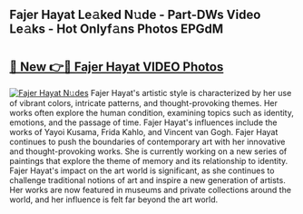 ## Fajer Hayat Le𝚊ked N𝚞de - Part-DWs Video Le𝚊ks - Hot Onlyf𝚊ns Photos EPGdM

# <h2><a href="http://ac47623.deff.icu/?id=Fajer+Hayat">🔗 New 👉🔴 Fajer Hayat VIDEO Photos</a></h2>

[![Fajer Hayat N𝚞des](https://i.imgur.com/rIISA9y.gif)](http://ac47623.deff.icu/?id=Fajer+Hayat)
Fajer Hayat's artistic style is characterized by her use of vibrant colors, intricate patterns, and thought-provoking themes. Her works often explore the human condition, examining topics such as identity, emotions, and the passage of time. Fajer Hayat's influences include the works of Yayoi Kusama, Frida Kahlo, and Vincent van Gogh. Fajer Hayat continues to push the boundaries of contemporary art with her innovative and thought-provoking works. She is currently working on a new series of paintings that explore the theme of memory and its relationship to identity. Fajer Hayat's impact on the art world is significant, as she continues to challenge traditional notions of art and inspire a new generation of artists. Her works are now featured in museums and private collections around the world, and her influence is felt far beyond the art world.
